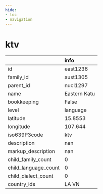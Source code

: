 ```yaml
---
hide:
- toc
- navigation
---
```

# ktv
|                      | info         |
|:---------------------|:-------------|
| id                   | east1236     |
| family_id            | aust1305     |
| parent_id            | nucl1297     |
| name                 | Eastern Katu |
| bookkeeping          | False        |
| level                | language     |
| latitude             | 15.8553      |
| longitude            | 107.644      |
| iso639P3code         | ktv          |
| description          | nan          |
| markup_description   | nan          |
| child_family_count   | 0            |
| child_language_count | 0            |
| child_dialect_count  | 0            |
| country_ids          | LA VN        |